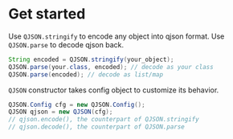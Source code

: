 # Get started

Use `QJSON.stringify` to encode any object into qjson format.
Use `QJSON.parse` to decode qjson back.

```java
String encoded = QJSON.stringify(your_object);
QJSON.parse(your.class, encoded); // decode as your class
QJSON.parse(encoded); // decode as list/map
```

`QJSON` constructor takes config object to customize its behavior.

```java
QJSON.Config cfg = new QJSON.Config();
QJSON qjson = new QJSON(cfg);
// qjson.encode(), the counterpart of QJSON.stringify
// qjson.decode(), the counterpart of QJSON.parse
```